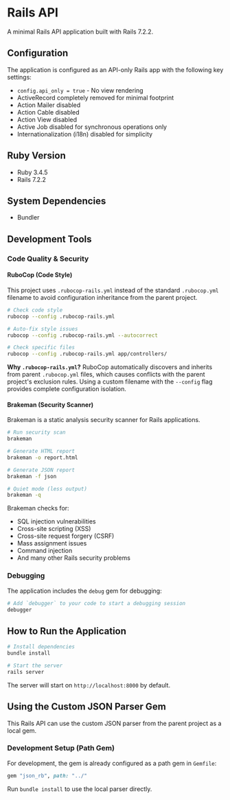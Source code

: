 # Rails API

A minimal Rails API application built with Rails 7.2.2.

## Configuration

The application is configured as an API-only Rails app with the following key settings:

- `config.api_only = true` - No view rendering
- ActiveRecord completely removed for minimal footprint
- Action Mailer disabled
- Action Cable disabled
- Action View disabled
- Active Job disabled for synchronous operations only
- Internationalization (i18n) disabled for simplicity

## Ruby Version

- Ruby 3.4.5
- Rails 7.2.2

## System Dependencies

- Bundler

## Development Tools

### Code Quality & Security

#### RuboCop (Code Style)

This project uses `.rubocop-rails.yml` instead of the standard `.rubocop.yml` filename to avoid configuration inheritance from the parent project.

```bash
# Check code style
rubocop --config .rubocop-rails.yml

# Auto-fix style issues
rubocop --config .rubocop-rails.yml --autocorrect

# Check specific files
rubocop --config .rubocop-rails.yml app/controllers/
```

**Why `.rubocop-rails.yml`?**
RuboCop automatically discovers and inherits from parent `.rubocop.yml` files, which causes conflicts with the parent project's exclusion rules. Using a custom filename with the `--config` flag provides complete configuration isolation.

#### Brakeman (Security Scanner)

Brakeman is a static analysis security scanner for Rails applications.

```bash
# Run security scan
brakeman

# Generate HTML report
brakeman -o report.html

# Generate JSON report
brakeman -f json

# Quiet mode (less output)
brakeman -q
```

Brakeman checks for:

- SQL injection vulnerabilities
- Cross-site scripting (XSS)
- Cross-site request forgery (CSRF)
- Mass assignment issues
- Command injection
- And many other Rails security problems

### Debugging

The application includes the `debug` gem for debugging:

```bash
# Add `debugger` to your code to start a debugging session
debugger
```

## How to Run the Application

```bash
# Install dependencies
bundle install

# Start the server
rails server
```

The server will start on `http://localhost:8000` by default.

## Using the Custom JSON Parser Gem

This Rails API can use the custom JSON parser from the parent project as a local gem.

### Development Setup (Path Gem)

For development, the gem is already configured as a path gem in `Gemfile`:

```ruby
gem "json_rb", path: "../"
```

Run `bundle install` to use the local parser directly.
